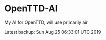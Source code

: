 # OpenTTD-AI
My AI for OpenTTD, will use primarily air

Latest backup: Sun Aug 25 06:33:01 UTC 2019
